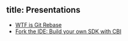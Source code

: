 title: Presentations
---

<ul>
  <li><a href="rebase">WTF is Git Rebase</a></li>
  <li><a href="fork-eclipse">Fork the IDE: Build your own SDK with CBI</a></li>
</ul>
